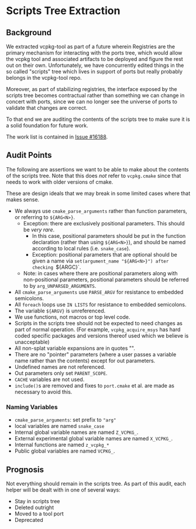 # Scripts Tree Extraction

## Background

We extracted vcpkg-tool as part of a future wherein Registries are the primary mechanism for interacting with the ports tree, which would allow the vcpkg tool and associated artifacts to be deployed and figure the rest out on their own. Unfortunately, we have concurrently edited things in the so called "scripts" tree which lives in support of ports but really probably belongs in the vcpkg-tool repo.

Moreover, as part of stabilizing registries, the interface exposed by the scripts tree becomes contractual rather than something we can change in concert with ports, since we can no longer see the universe of ports to validate that changes are correct.

To that end we are auditing the contents of the scripts tree to make sure it is a solid foundation for future work.

The work list is contained in [Issue #16188].

[Issue #16188]: https://github.com/microsoft/vcpkg/issues/16188

## Audit Points

The following are assertions we want to be able to make about the contents of the scripts tree. Note that this does *not* refer to `vcpkg.cmake` since that needs to work with older versions of cmake.

These are design ideals that we may break in some limited cases where that makes sense.

- We always use `cmake_parse_arguments` rather than function parameters, or referring to `${ARG<N>}`.
  - Exception: there are exclusively positional parameters. This should be _very rare_.
    - In this case, positional parameters should be put in the function declaration
      (rather than using `${ARG<N>}`), and should be named according to local rules
      (i.e. `snake_case`).
    - Exception: positional parameters that are optional should be given a name via
      `set(argument_name "${ARG<N>}") after checking `${ARGC}`.
  - Note: in cases where there are positional parameters along with non-positional parameters, positional parameters should be referred to by `arg_UNPARSED_ARGUMENTS`.
- All `cmake_parse_arguments` use `PARSE_ARGV` for resistance to embedded semicolons.
- All `foreach` loops use `IN LISTS` for resistance to embedded semicolons.
- The variable `${ARGV}` is unreferenced.
- We use functions, not macros or top level code.
- Scripts in the scripts tree should not be expected to need changes as part of normal operation. (For example, `vcpkg_acquire_msys` has hard coded specific packages and versions thereof used which we believe is unacceptable)
- All non-splat variable expansions are in quotes "".
- There are no "pointer" parameters (where a user passes a variable name rather than the contents) except for out parameters.
- Undefined names are not referenced.
- Out parameters only set `PARENT_SCOPE`.
- `CACHE` variables are not used.
- `include()`s are removed and fixes to `port.cmake` et al. are made as necessary to avoid this.

### Naming Variables

- `cmake_parse_arguments`: set prefix to `"arg"`
- local variables are named `snake_case`
- Internal global variable names are named `Z_VCPKG_`.
- External experimental global variable names are named `X_VCPKG_`.
- Internal functions are named `z_vcpkg_*`
- Public global variables are named `VCPKG_`.

## Prognosis

Not everything should remain in the scripts tree. As part of this audit, each helper will be dealt with in one of several ways:

- Stay in scripts tree
- Deleted outright
- Moved to a tool port
- Deprecated
